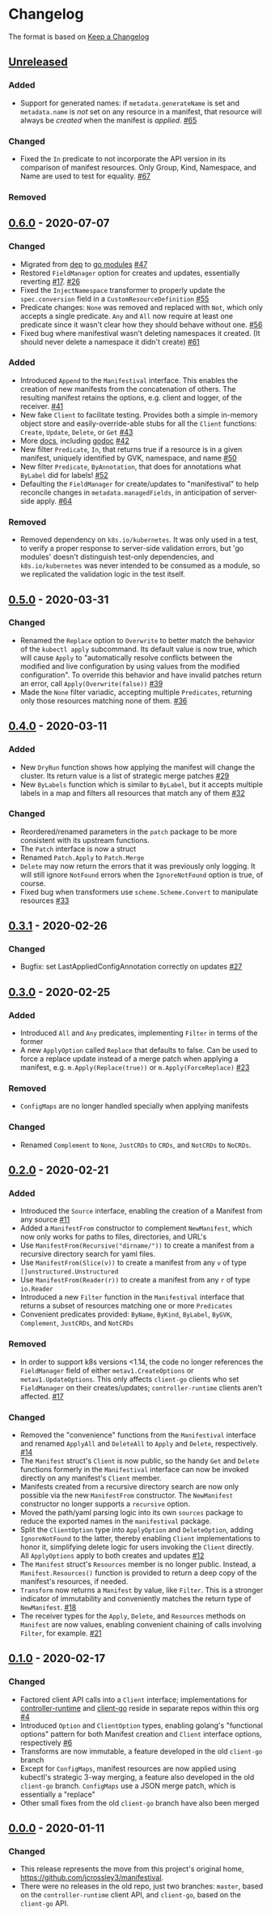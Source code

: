 # Changelog

The format is based on [Keep a Changelog](https://keepachangelog.com/en/1.0.0/)


## [Unreleased]

### Added

- Support for generated names: if `metadata.generateName` is set and
  `metadata.name` is *not* set on any resource in a manifest, that resource will
  always be _created_ when the manifest is _applied_. [#65](https://github.com/manifestival/manifestival/issues/65)

### Changed

- Fixed the `In` predicate to not incorporate the API version in its comparison
  of manifest resources. Only Group, Kind, Namespace, and Name are used to test
  for equality. [#67](https://github.com/manifestival/manifestival/issues/67)

### Removed


## [0.6.0] - 2020-07-07

### Changed

- Migrated from [dep](https://github.com/golang/dep) to [go
  modules](https://blog.golang.org/using-go-modules)
  [#47](https://github.com/manifestival/manifestival/pull/47)
- Restored `FieldManager` option for creates and updates, essentially
  reverting [#17](https://github.com/manifestival/manifestival/issues/17).
  [#26](https://github.com/manifestival/manifestival/issues/26)
- Fixed the `InjectNamespace` transformer to properly update the
  `spec.conversion` field in a `CustomResourceDefinition`
  [#55](https://github.com/manifestival/manifestival/issues/55)
- Predicate changes: `None` was removed and replaced with `Not`, which
  only accepts a single predicate. `Any` and `All` now require at
  least one predicate since it wasn't clear how they should behave
  without one. [#56](https://github.com/manifestival/manifestival/pull/56)
- Fixed bug where manifestival wasn't deleting namespaces it created.
  (It should never delete a namespace it didn't create)
  [#61](https://github.com/manifestival/manifestival/issues/61)

### Added

- Introduced `Append` to the `Manifestival` interface. This enables
  the creation of new manifests from the concatenation of others. The
  resulting manifest retains the options, e.g. client and logger, of
  the receiver. [#41](https://github.com/manifestival/manifestival/issues/41)
- New fake `Client` to facilitate testing. Provides both a simple
  in-memory object store and easily-override-able stubs for all the
  `Client` functions: `Create`, `Update`, `Delete`, or `Get`
  [#43](https://github.com/manifestival/manifestival/pull/43)
- More [docs](README.md), including
  [godoc](https://godoc.org/github.com/manifestival/manifestival)
  [#42](https://github.com/manifestival/manifestival/pull/42)
- New filter `Predicate`, `In`, that returns true if a resource is in
  a given manifest, uniquely identified by GVK, namespace, and name
  [#50](https://github.com/manifestival/manifestival/pull/50)
- New filter `Predicate`, `ByAnnotation`, that does for annotations
  what `ByLabel` did for labels!
  [#52](https://github.com/manifestival/manifestival/pull/52)
- Defaulting the `FieldManager` for create/updates to "manifestival"
  to help reconcile changes in `metadata.managedFields`, in
  anticipation of server-side apply. [#64](https://github.com/manifestival/manifestival/pull/64)

### Removed

- Removed dependency on `k8s.io/kubernetes`. It was only used in a
  test, to verify a proper response to server-side validation errors,
  but 'go modules' doesn't distinguish test-only dependencies, and
  `k8s.io/kubernetes` was never intended to be consumed as a module,
  so we replicated the validation logic in the test itself.
  

## [0.5.0] - 2020-03-31

### Changed

- Renamed the `Replace` option to `Overwrite` to better match the
  behavior of the `kubectl apply` subcommand. Its default value is now
  true, which will cause `Apply` to "automatically resolve conflicts
  between the modified and live configuration by using values from the
  modified configuration". To override this behavior and have invalid
  patches return an error, call `Apply(Overwrite(false))` [#39](https://github.com/manifestival/manifestival/pull/39)
- Made the `None` filter variadic, accepting multiple `Predicates`,
  returning only those resources matching none of them. [#36](https://github.com/manifestival/manifestival/issues/36)
  

## [0.4.0] - 2020-03-11

### Added

- New `DryRun` function shows how applying the manifest will change
  the cluster. Its return value is a list of strategic merge patches
  [#29](https://github.com/manifestival/manifestival/pull/29)
- New `ByLabels` function which is similar to `ByLabel`, but it
  accepts multiple labels in a map and filters all resources that
  match any of them [#32](https://github.com/manifestival/manifestival/pull/32)

### Changed

- Reordered/renamed parameters in the `patch` package to be more
  consistent with its upstream functions.
- The `Patch` interface is now a struct
- Renamed `Patch.Apply` to `Patch.Merge`
- `Delete` may now return the errors that it was previously only
  logging. It will still ignore `NotFound` errors when the
  `IgnoreNotFound` option is true, of course.
- Fixed bug when transformers use `scheme.Scheme.Convert` to
  manipulate resources [#33](https://github.com/manifestival/manifestival/pull/33)


## [0.3.1] - 2020-02-26

### Changed

- Bugfix: set LastAppliedConfigAnnotation correctly on updates
  [#27](https://github.com/manifestival/manifestival/issues/27)


## [0.3.0] - 2020-02-25

### Added

- Introduced `All` and `Any` predicates, implementing `Filter` in
  terms of the former
- A new `ApplyOption` called `Replace` that defaults to false. Can be
  used to force a replace update instead of a merge patch when
  applying a manifest, e.g. `m.Apply(Replace(true))` or
  `m.Apply(ForceReplace)` [#23](https://github.com/manifestival/manifestival/issues/23)

### Removed

- `ConfigMaps` are no longer handled specially when applying manifests

### Changed

- Renamed `Complement` to `None`, `JustCRDs` to `CRDs`, and `NotCRDs`
  to `NoCRDs`.


## [0.2.0] - 2020-02-21

### Added

- Introduced the `Source` interface, enabling the creation of a
  Manifest from any source [#11](https://github.com/manifestival/manifestival/pull/11)
- Added a `ManifestFrom` constructor to complement `NewManifest`,
  which now only works for paths to files, directories, and URL's
- Use `ManifestFrom(Recursive("dirname/"))` to create a manifest from
  a recursive directory search for yaml files.
- Use `ManifestFrom(Slice(v))` to create a manifest from any `v` of type
  `[]unstructured.Unstructured`
- Use `ManifestFrom(Reader(r))` to create a manifest from any `r` of
  type `io.Reader`
- Introduced a new `Filter` function in the `Manifestival` interface
  that returns a subset of resources matching one or more `Predicates`
- Convenient predicates provided: `ByName`, `ByKind`, `ByLabel`,
  `ByGVK`, `Complement`, `JustCRDs`, and `NotCRDs`

### Removed

- In order to support k8s versions <1.14, the code no longer
  references the `FieldManager` field of either `metav1.CreateOptions`
  or `metav1.UpdateOptions`. This only affects `client-go` clients who
  set `FieldManager` on their creates/updates; `controller-runtime`
  clients aren't affected.
  [#17](https://github.com/manifestival/manifestival/issues/17)

### Changed

- Removed the "convenience" functions from the `Manifestival`
  interface and renamed `ApplyAll` and `DeleteAll` to `Apply` and
  `Delete`, respectively. [#14](https://github.com/manifestival/manifestival/issues/14)
- The `Manifest` struct's `Client` is now public, so the handy `Get`
  and `Delete` functions formerly in the `Manifestival` interface can
  now be invoked directly on any manifest's `Client` member.
- Manifests created from a recursive directory search are now only
  possible via the new `ManifestFrom` constructor. The `NewManifest`
  constructor no longer supports a `recursive` option.
- Moved the path/yaml parsing logic into its own `sources` package to
  reduce the exported names in the `manifestival` package.
- Split the `ClientOption` type into `ApplyOption` and `DeleteOption`,
  adding `IgnoreNotFound` to the latter, thereby enabling `Client`
  implementations to honor it, simplifying delete logic for users
  invoking the `Client` directly. All `ApplyOptions` apply to both
  creates and updates
  [#12](https://github.com/manifestival/manifestival/pull/12)
- The `Manifest` struct's `Resources` member is no longer public.
  Instead, a `Manifest.Resources()` function is provided to return a
  deep copy of the manifest's resources, if needed.
- `Transform` now returns a `Manifest` by value, like `Filter`. This
  is a stronger indicator of immutability and conveniently matches the
  return type of `NewManifest`. [#18](https://github.com/manifestival/manifestival/issues/18)
- The receiver types for the `Apply`, `Delete`, and `Resources`
  methods on `Manifest` are now values, enabling convenient chaining
  of calls involving `Filter`, for example. [#21](https://github.com/manifestival/manifestival/issues/21)


## [0.1.0] - 2020-02-17

### Changed

- Factored client API calls into a `Client` interface; implementations
  for [controller-runtime] and [client-go] reside in separate repos
  within this org [#4](https://github.com/manifestival/manifestival/issues/4)
- Introduced `Option` and `ClientOption` types, enabling golang's
  "functional options" pattern for both Manifest creation and `Client`
  interface options, respectively [#6](https://github.com/manifestival/manifestival/issues/6)
- Transforms are now immutable, a feature developed in the old
  `client-go` branch
- Except for `ConfigMaps`, manifest resources are now applied using
  kubectl's strategic 3-way merging, a feature also developed in the
  old `client-go` branch. `ConfigMaps` use a JSON merge patch,
  which is essentially a "replace"
- Other small fixes from the old `client-go` branch have also been
  merged 


## [0.0.0] - 2020-01-11

### Changed

- This release represents the move from this project's original home,
  https://github.com/jcrossley3/manifestival.
- There were no releases in the old repo, just two branches: `master`,
  based on the `controller-runtime` client API, and `client-go`, based
  on the `client-go` API. 


[controller-runtime]: https://github.com/manifestival/controller-runtime-client
[client-go]: https://github.com/manifestival/client-go-client
[Unreleased]: https://github.com/manifestival/manifestival/compare/v0.6.0...HEAD
[0.6.0]: https://github.com/manifestival/manifestival/compare/v0.5.0...v0.6.0
[0.5.0]: https://github.com/manifestival/manifestival/compare/v0.4.0...v0.5.0
[0.4.0]: https://github.com/manifestival/manifestival/compare/v0.3.1...v0.4.0
[0.3.1]: https://github.com/manifestival/manifestival/compare/v0.3.0...v0.3.1
[0.3.0]: https://github.com/manifestival/manifestival/compare/v0.2.0...v0.3.0
[0.2.0]: https://github.com/manifestival/manifestival/compare/v0.1.0...v0.2.0
[0.1.0]: https://github.com/manifestival/manifestival/compare/v0.0.0...v0.1.0
[0.0.0]: https://github.com/manifestival/manifestival/releases/tag/v0.0.0

